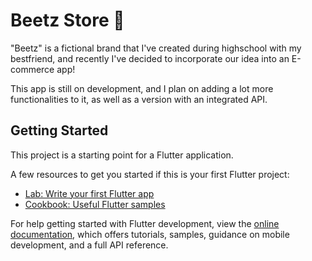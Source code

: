 # Beetz Store 🐝

"Beetz" is a fictional brand that I've created during highschool with my bestfriend, and recently I've decided to incorporate our idea into an E-commerce app!

This app is still on development, and I plan on adding a lot more functionalities to it, as well as a version with an integrated API.

## Getting Started

This project is a starting point for a Flutter application.

A few resources to get you started if this is your first Flutter project:

- [Lab: Write your first Flutter app](https://docs.flutter.dev/get-started/codelab)
- [Cookbook: Useful Flutter samples](https://docs.flutter.dev/cookbook)

For help getting started with Flutter development, view the
[online documentation](https://docs.flutter.dev/), which offers tutorials,
samples, guidance on mobile development, and a full API reference.
